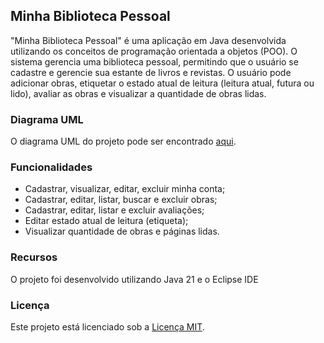 ## Minha Biblioteca Pessoal

"Minha Biblioteca Pessoal" é uma aplicação em Java desenvolvida utilizando os conceitos de programação orientada a objetos (POO). O sistema gerencia uma biblioteca pessoal, permitindo que o usuário se cadastre e gerencie sua estante de livros e revistas. O usuário pode adicionar obras, etiquetar o estado atual de leitura (leitura atual, futura ou lido), avaliar as obras e visualizar a quantidade de obras lidas.

### Diagrama UML

O diagrama UML do projeto pode ser encontrado [aqui](./UML.pdf).

### Funcionalidades

- Cadastrar, visualizar, editar, excluir minha conta;
- Cadastrar, editar, listar, buscar e excluir obras;
- Cadastrar, editar, listar e excluir avaliações;
- Editar estado atual de leitura (etiqueta);
- Visualizar quantidade de obras e páginas lidas.

### Recursos

O projeto foi desenvolvido utilizando Java 21 e o Eclipse IDE

### Licença

Este projeto está licenciado sob a [Licença MIT](./LICENSE.txt).
